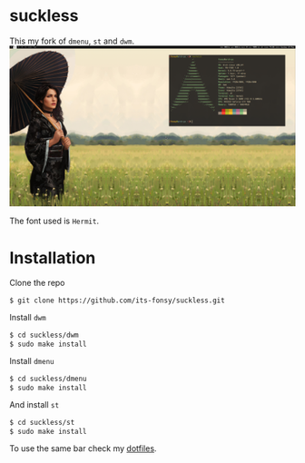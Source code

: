 # suckless
This my fork of `dmenu`, `st` and `dwm`.
![screenshot](screenshot.png "Screenshot")

The font used is `Hermit`.

# Installation
Clone the repo

	$ git clone https://github.com/its-fonsy/suckless.git

Install `dwm`

	$ cd suckless/dwm
	$ sudo make install

Install `dmenu`

	$ cd suckless/dmenu
	$ sudo make install

And install `st`

	$ cd suckless/st
	$ sudo make install

To use the same bar check my [dotfiles](https://github.com/its-fonsy/dotfiles).
